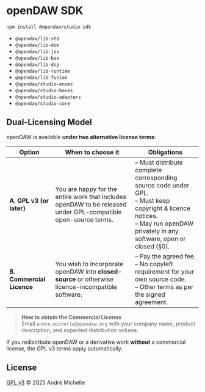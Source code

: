 # openDAW SDK

`npm install @opendaw/studio-sdk`

* `@opendaw/lib-std`
* `@opendaw/lib-dom`
* `@opendaw/lib-jsx`
* `@opendaw/lib-box`
* `@opendaw/lib-dsp`
* `@opendaw/lib-runtime`
* `@opendaw/lib-fusion`
* `@opendaw/studio-enums`
* `@opendaw/studio-boxes`
* `@opendaw/studio-adapters`
* `@opendaw/studio-core`

## Dual-Licensing Model

openDAW is available **under two alternative license terms**:

| Option                    | When to choose it                                                                                              | Obligations                                                                                                                                                                      |
|---------------------------|----------------------------------------------------------------------------------------------------------------|----------------------------------------------------------------------------------------------------------------------------------------------------------------------------------|
| **A. GPL v3 (or later)**  | You are happy for the entire work that includes openDAW to be released under GPL-compatible open-source terms. | – Must distribute complete corresponding source code under GPL.<br>– Must keep copyright & licence notices.<br>– May run openDAW privately in any software, open or closed (§0). |
| **B. Commercial Licence** | You wish to incorporate openDAW into **closed-source** or otherwise licence-incompatible software.             | – Pay the agreed fee.<br>– No copyleft requirement for your own source code.<br>– Other terms as per the signed agreement.                                                       |

> **How to obtain the Commercial License**  
> Email `andre.michelle@opendaw.org` with your company name, product description, and expected distribution volume.

If you redistribute openDAW or a derivative work **without** a commercial license, the GPL v3 terms apply automatically.

## License

[GPL v3](https://www.gnu.org/licenses/gpl-3.0.txt) © 2025 André Michelle
